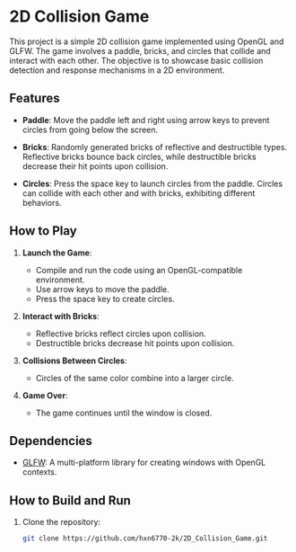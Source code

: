 # 2D Collision Game

This project is a simple 2D collision game implemented using OpenGL and GLFW. The game involves a paddle, bricks, and circles that collide and interact with each other. The objective is to showcase basic collision detection and response mechanisms in a 2D environment.

## Features

- **Paddle**: Move the paddle left and right using arrow keys to prevent circles from going below the screen.

- **Bricks**: Randomly generated bricks of reflective and destructible types. Reflective bricks bounce back circles, while destructible bricks decrease their hit points upon collision.

- **Circles**: Press the space key to launch circles from the paddle. Circles can collide with each other and with bricks, exhibiting different behaviors.

## How to Play

1. **Launch the Game**:
   - Compile and run the code using an OpenGL-compatible environment.
   - Use arrow keys to move the paddle.
   - Press the space key to create circles.

2. **Interact with Bricks**:
   - Reflective bricks reflect circles upon collision.
   - Destructible bricks decrease hit points upon collision.

3. **Collisions Between Circles**:
   - Circles of the same color combine into a larger circle.

4. **Game Over**:
   - The game continues until the window is closed.

## Dependencies

- [GLFW](https://www.glfw.org/): A multi-platform library for creating windows with OpenGL contexts.

## How to Build and Run

1. Clone the repository:

   ```bash
   git clone https://github.com/hxn6770-2k/2D_Collision_Game.git
